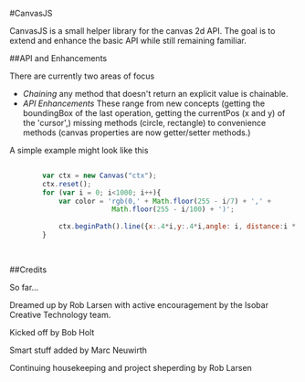 #CanvasJS


CanvasJS is a small helper library for the canvas 2d API. The goal is to extend and enhance the basic API while still remaining familiar. 

##API and Enhancements

There are currently two areas of focus

* _Chaining_ any method that doesn't return an explicit value is chainable. 
* _API Enhancements_ These range from new concepts (getting the boundingBox of the last operation, getting the currentPos (x and y) of the 'cursor',) missing methods (circle, rectangle) to convenience methods (canvas properties are now getter/setter methods.)

A simple example might look like this

```javascript
   
        var ctx = new Canvas("ctx"); 
        ctx.reset();
        for (var i = 0; i<1000; i++){
            var color = 'rgb(0,' + Math.floor(255 - i/7) + ',' +   
                         Math.floor(255 - i/100) + ')';  
            
            ctx.beginPath().line({x:.4*i,y:.4*i,angle: i, distance:i * .40 }).strokeStyle(color).stroke();
        }
        
   
```    
##Credits

So far...

Dreamed up by Rob Larsen with active encouragement by the Isobar Creative Technology team. 

Kicked off by Bob Holt

Smart stuff added by Marc Neuwirth

Continuing housekeeping and project sheperding by Rob Larsen